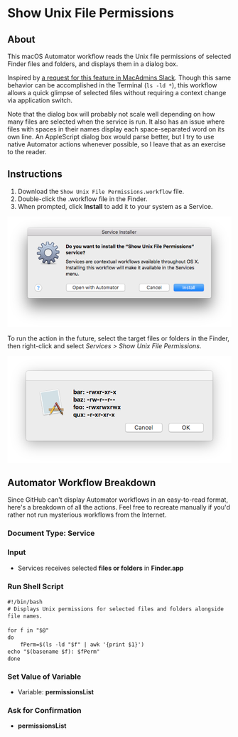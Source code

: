 # Show Unix File Permissions

## About

This macOS Automator workflow reads the Unix file permissions of selected Finder files and folders, and displays them in a dialog box.

Inspired by [a request for this feature in MacAdmins Slack](https://macadmins.org/ "MacAdmins Slack"). Though this same behavior can be accomplished in the Terminal (`ls -ld *`), this workflow allows a quick glimpse of selected files without requiring a context change via application switch.

Note that the dialog box will probably not scale well depending on how many files are selected when the service is run. It also has an issue where files with spaces in their names display each space-separated word on its own line. An AppleScript dialog box would parse better, but I try to use native Automator actions whenever possible, so I leave that as an exercise to the reader.

## Instructions

1. Download the `Show Unix File Permissions.workflow` file.
2. Double-click the .workflow file in the Finder.
3. When prompted, click **Install** to add it to your system as a Service.

![Service Installer example screenshot](show-permissions-service-installer.png?raw=true "Service Installer")

To run the action in the future, select the target files or folders in the Finder, then right-click and select *Services > Show Unix File Permissions*.

![Show Unix File Permissions example screenshot of results](show-permissions-example.png?raw=true "Show Unix File Permissions Example Screenshot")

## Automator Workflow Breakdown

Since GitHub can't display Automator workflows in an easy-to-read format, here's a breakdown of all the actions. Feel free to recreate manually if you'd rather not run mysterious workflows from the Internet.

### Document Type: Service

### Input
- Services receives selected **files or folders** in **Finder.app**

### Run Shell Script
~~~~
#!/bin/bash
# Displays Unix permissions for selected files and folders alongside file names.

for f in "$@"
do
	fPerm=$(ls -ld "$f" | awk '{print $1}')
echo "$(basename $f): $fPerm"
done
~~~~

### Set Value of Variable
- Variable: **permissionsList**

### Ask for Confirmation
- **permissionsList**
